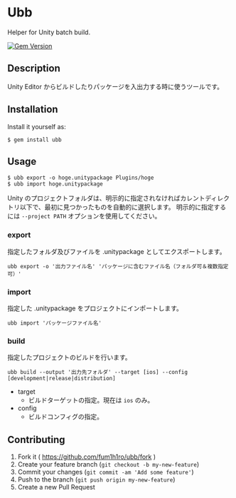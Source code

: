 # Ubb

Helper for Unity batch build.

[![Gem Version](https://badge.fury.io/rb/ubb.svg)](http://badge.fury.io/rb/ubb)


## Description

Unity Editor からビルドしたりパッケージを入出力する時に使うツールです。


## Installation

Install it yourself as:

```
$ gem install ubb
```

## Usage

```
$ ubb export -o hoge.unitypackage Plugins/hoge
$ ubb import hoge.unitypackage
```

Unity のプロジェクトフォルダは、明示的に指定されなければカレントディレクトリ以下で、最初に見つかったものを自動的に選択します。
明示的に指定するには `--project PATH` オプションを使用してください。



### export

指定したフォルダ及びファイルを .unitypackage としてエクスポートします。

```
ubb export -o '出力ファイル名' 'パッケージに含むファイル名（フォルダ可＆複数指定可）'
```

### import

指定した .unitypackage をプロジェクトにインポートします。

```
ubb import 'パッケージファイル名'
```

### build

指定したプロジェクトのビルドを行います。

```
ubb build --output '出力先フォルダ' --target [ios] --config [development|release|distribution]
```

* target
  * ビルドターゲットの指定。現在は `ios` のみ。
* config
  * ビルドコンフィグの指定。







## Contributing

1. Fork it ( https://github.com/fum1h1ro/ubb/fork )
2. Create your feature branch (`git checkout -b my-new-feature`)
3. Commit your changes (`git commit -am 'Add some feature'`)
4. Push to the branch (`git push origin my-new-feature`)
5. Create a new Pull Request
